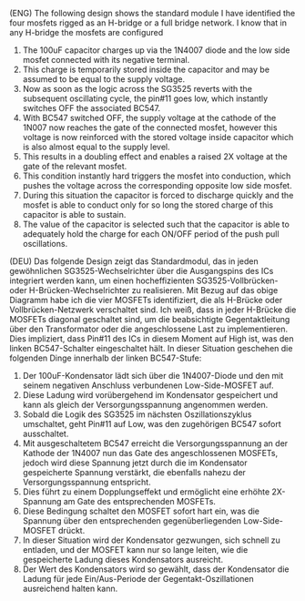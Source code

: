 (ENG) The following design shows the standard module  I have identified the four mosfets rigged as an H-bridge or a full bridge network. I know that in any H-bridge the mosfets are configured 
1) The 100uF capacitor charges up via the 1N4007 diode and the low side mosfet connected with its negative terminal.
2) This charge is temporarily stored inside the capacitor and may be assumed to be equal to the supply voltage.
3) Now as soon as the logic across the SG3525 reverts with the subsequent oscillating cycle, the pin#11 goes low, which instantly switches OFF the associated BC547.
4) With BC547 switched OFF, the supply voltage at the cathode of the 1N007 now reaches the gate of the connected mosfet, however this voltage is now reinforced with the stored voltage inside capacitor which is also almost equal to the supply level.
5) This results in a doubling effect and enables a raised 2X voltage at the gate of the relevant mosfet.
6) This condition instantly hard triggers the mosfet into conduction, which pushes the voltage across the corresponding opposite low side mosfet.
7) During this situation the capacitor is forced to discharge quickly and the mosfet is able to conduct only for so long the stored charge of this capacitor is able to sustain.
8) The value of the capacitor is selected such that the capacitor is able to adequately hold the charge for each ON/OFF period of the push pull oscillations.




(DEU) Das folgende Design zeigt das Standardmodul, das in jeden gewöhnlichen SG3525-Wechselrichter über die Ausgangspins des ICs integriert werden kann, um einen hocheffizienten SG3525-Vollbrücken- oder H-Brücken-Wechselrichter zu realisieren. Mit Bezug auf das obige Diagramm habe ich die vier MOSFETs identifiziert, die als H-Brücke oder Vollbrücken-Netzwerk verschaltet sind. Ich weiß, dass in jeder H-Brücke die MOSFETs diagonal geschaltet sind, um die beabsichtigte Gegentaktleitung über den Transformator oder die angeschlossene Last zu implementieren. Dies impliziert, dass Pin#11 des ICs in diesem Moment auf High ist, was den linken BC547-Schalter eingeschaltet hält.  In dieser Situation geschehen die folgenden Dinge innerhalb der linken BC547-Stufe:
1) Der 100uF-Kondensator lädt sich über die 1N4007-Diode und den mit seinem negativen Anschluss verbundenen Low-Side-MOSFET auf.
2) Diese Ladung wird vorübergehend im Kondensator gespeichert und kann als gleich der Versorgungsspannung angenommen werden.
3) Sobald die Logik des SG3525 im nächsten Oszillationszyklus umschaltet, geht Pin#11 auf Low, was den zugehörigen BC547 sofort ausschaltet.
4) Mit ausgeschaltetem BC547 erreicht die Versorgungsspannung an der Kathode der 1N4007 nun das Gate des angeschlossenen MOSFETs, jedoch wird diese Spannung jetzt durch die im Kondensator gespeicherte Spannung verstärkt, die ebenfalls nahezu der Versorgungsspannung entspricht.
5) Dies führt zu einem Dopplungseffekt und ermöglicht eine erhöhte 2X-Spannung am Gate des entsprechenden MOSFETs.
6) Diese Bedingung schaltet den MOSFET sofort hart ein, was die Spannung über den entsprechenden gegenüberliegenden Low-Side-MOSFET drückt.
7) In dieser Situation wird der Kondensator gezwungen, sich schnell zu entladen, und der MOSFET kann nur so lange leiten, wie die gespeicherte Ladung dieses Kondensators ausreicht.
8) Der Wert des Kondensators wird so gewählt, dass der Kondensator die Ladung für jede Ein/Aus-Periode der Gegentakt-Oszillationen ausreichend halten kann.

